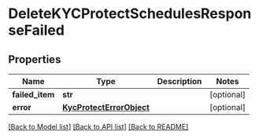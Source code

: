 # DeleteKYCProtectSchedulesResponseFailed

## Properties
Name | Type | Description | Notes
------------ | ------------- | ------------- | -------------
**failed_item** | **str** |  | [optional] 
**error** | [**KycProtectErrorObject**](KycProtectErrorObject.md) |  | [optional] 

[[Back to Model list]](../README.md#documentation-for-models) [[Back to API list]](../README.md#documentation-for-api-endpoints) [[Back to README]](../README.md)

